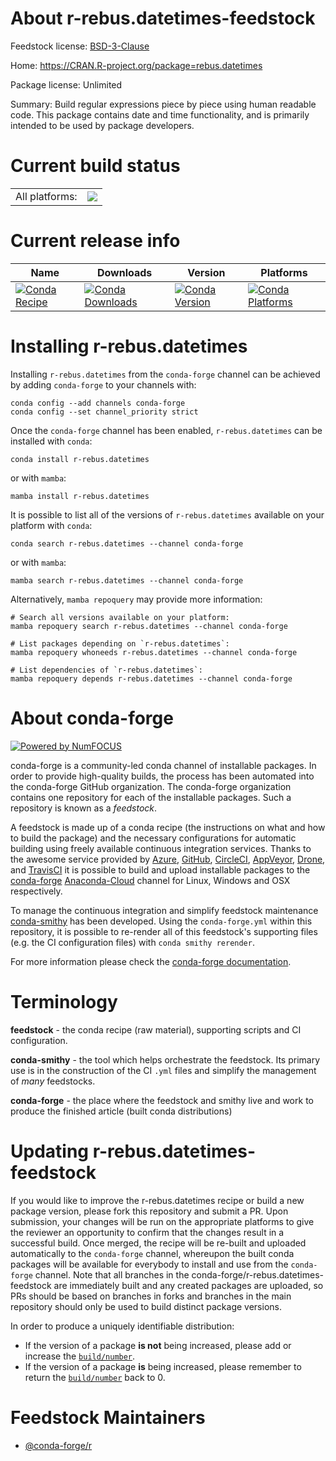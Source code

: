 About r-rebus.datetimes-feedstock
=================================

Feedstock license: [BSD-3-Clause](https://github.com/conda-forge/r-rebus.datetimes-feedstock/blob/main/LICENSE.txt)

Home: https://CRAN.R-project.org/package=rebus.datetimes

Package license: Unlimited

Summary: Build regular expressions piece by piece using human readable code. This package contains date and time functionality, and is primarily intended to be used by package developers.

Current build status
====================


<table><tr><td>All platforms:</td>
    <td>
      <a href="https://dev.azure.com/conda-forge/feedstock-builds/_build/latest?definitionId=2364&branchName=main">
        <img src="https://dev.azure.com/conda-forge/feedstock-builds/_apis/build/status/r-rebus.datetimes-feedstock?branchName=main">
      </a>
    </td>
  </tr>
</table>

Current release info
====================

| Name | Downloads | Version | Platforms |
| --- | --- | --- | --- |
| [![Conda Recipe](https://img.shields.io/badge/recipe-r--rebus.datetimes-green.svg)](https://anaconda.org/conda-forge/r-rebus.datetimes) | [![Conda Downloads](https://img.shields.io/conda/dn/conda-forge/r-rebus.datetimes.svg)](https://anaconda.org/conda-forge/r-rebus.datetimes) | [![Conda Version](https://img.shields.io/conda/vn/conda-forge/r-rebus.datetimes.svg)](https://anaconda.org/conda-forge/r-rebus.datetimes) | [![Conda Platforms](https://img.shields.io/conda/pn/conda-forge/r-rebus.datetimes.svg)](https://anaconda.org/conda-forge/r-rebus.datetimes) |

Installing r-rebus.datetimes
============================

Installing `r-rebus.datetimes` from the `conda-forge` channel can be achieved by adding `conda-forge` to your channels with:

```
conda config --add channels conda-forge
conda config --set channel_priority strict
```

Once the `conda-forge` channel has been enabled, `r-rebus.datetimes` can be installed with `conda`:

```
conda install r-rebus.datetimes
```

or with `mamba`:

```
mamba install r-rebus.datetimes
```

It is possible to list all of the versions of `r-rebus.datetimes` available on your platform with `conda`:

```
conda search r-rebus.datetimes --channel conda-forge
```

or with `mamba`:

```
mamba search r-rebus.datetimes --channel conda-forge
```

Alternatively, `mamba repoquery` may provide more information:

```
# Search all versions available on your platform:
mamba repoquery search r-rebus.datetimes --channel conda-forge

# List packages depending on `r-rebus.datetimes`:
mamba repoquery whoneeds r-rebus.datetimes --channel conda-forge

# List dependencies of `r-rebus.datetimes`:
mamba repoquery depends r-rebus.datetimes --channel conda-forge
```


About conda-forge
=================

[![Powered by
NumFOCUS](https://img.shields.io/badge/powered%20by-NumFOCUS-orange.svg?style=flat&colorA=E1523D&colorB=007D8A)](https://numfocus.org)

conda-forge is a community-led conda channel of installable packages.
In order to provide high-quality builds, the process has been automated into the
conda-forge GitHub organization. The conda-forge organization contains one repository
for each of the installable packages. Such a repository is known as a *feedstock*.

A feedstock is made up of a conda recipe (the instructions on what and how to build
the package) and the necessary configurations for automatic building using freely
available continuous integration services. Thanks to the awesome service provided by
[Azure](https://azure.microsoft.com/en-us/services/devops/), [GitHub](https://github.com/),
[CircleCI](https://circleci.com/), [AppVeyor](https://www.appveyor.com/),
[Drone](https://cloud.drone.io/welcome), and [TravisCI](https://travis-ci.com/)
it is possible to build and upload installable packages to the
[conda-forge](https://anaconda.org/conda-forge) [Anaconda-Cloud](https://anaconda.org/)
channel for Linux, Windows and OSX respectively.

To manage the continuous integration and simplify feedstock maintenance
[conda-smithy](https://github.com/conda-forge/conda-smithy) has been developed.
Using the ``conda-forge.yml`` within this repository, it is possible to re-render all of
this feedstock's supporting files (e.g. the CI configuration files) with ``conda smithy rerender``.

For more information please check the [conda-forge documentation](https://conda-forge.org/docs/).

Terminology
===========

**feedstock** - the conda recipe (raw material), supporting scripts and CI configuration.

**conda-smithy** - the tool which helps orchestrate the feedstock.
                   Its primary use is in the construction of the CI ``.yml`` files
                   and simplify the management of *many* feedstocks.

**conda-forge** - the place where the feedstock and smithy live and work to
                  produce the finished article (built conda distributions)


Updating r-rebus.datetimes-feedstock
====================================

If you would like to improve the r-rebus.datetimes recipe or build a new
package version, please fork this repository and submit a PR. Upon submission,
your changes will be run on the appropriate platforms to give the reviewer an
opportunity to confirm that the changes result in a successful build. Once
merged, the recipe will be re-built and uploaded automatically to the
`conda-forge` channel, whereupon the built conda packages will be available for
everybody to install and use from the `conda-forge` channel.
Note that all branches in the conda-forge/r-rebus.datetimes-feedstock are
immediately built and any created packages are uploaded, so PRs should be based
on branches in forks and branches in the main repository should only be used to
build distinct package versions.

In order to produce a uniquely identifiable distribution:
 * If the version of a package **is not** being increased, please add or increase
   the [``build/number``](https://docs.conda.io/projects/conda-build/en/latest/resources/define-metadata.html#build-number-and-string).
 * If the version of a package **is** being increased, please remember to return
   the [``build/number``](https://docs.conda.io/projects/conda-build/en/latest/resources/define-metadata.html#build-number-and-string)
   back to 0.

Feedstock Maintainers
=====================

* [@conda-forge/r](https://github.com/conda-forge/r/)


<!-- dummy commit to enable rerendering -->


